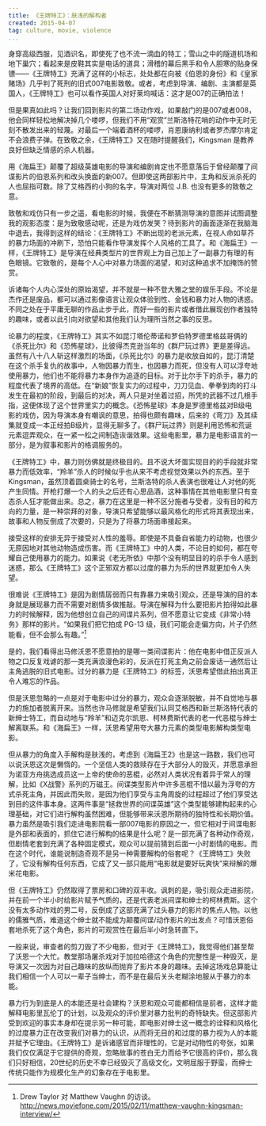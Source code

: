```yaml
---
title: 《王牌特工》：肤浅的解构者
created: 2015-04-07
tag: culture, movie, violence
...
```


身穿高级西服，见酒识名，即使死了也不流一滴血的特工；雪山之中的隧道机场和地下巢穴；看起来是皮鞋其实是电话的道具；滑稽的幕后黑手和令人胆寒的贴身保镖——《王牌特工》充满了这样的小标志，处处都在向被《伯恩的身份》和《皇家赌场》几乎判了死刑的旧式007电影致敬。或者，考虑到导演、编剧、主演都是英国人，《王牌特工》也可以看作英国人对好莱坞喊话：这才是007的正确拍法！

但是果真如此吗？让我们回到影片的第二场动作戏，如果敲门的是007或者008，他会同样轻松地解决掉几个喽啰，但我们不用“观赏”兰斯洛特花哨的动作中无时无刻不散发出来的轻蔑。对最后一个端着酒杯的喽啰，肖恩康纳利或者罗杰摩尔肯定不会浪费子弹。在致敬之余，《王牌特工》又在随时提醒我们，Kingsman 是教养良好但缺乏情感的杀人机器。

用《海扁王》颠覆了超级英雄电影的导演和编剧肯定也不愿意落后于曾经颠覆了间谍影片的伯恩系列和改头换面的新007。但即使这两部影片中，主角和反派杀死的人也屈指可数。除了艾格西的小狗的名字，导演对两位 J.B. 也没有更多的致敬之意。

致敬和戏仿只有一步之遥，看电影的时候，我便在不断猜测导演的意图并试图调整我的观影态度：是为致敬感动呢，还是为戏仿发笑？待到影片的画面逐渐在我脑海中退去，我得到这样的结论：《王牌特工》不断出现的老派元素，在视人命如草芥的暴力场面的冲刷下，恐怕只能看作导演发挥个人风格的工具了。和《海扁王》一样，《王牌特工》是导演在经典类型片的世界观上为自己加上了一副暴力有理的有色眼镜。它致敬的，是每个人心中对暴力场面的渴望，和对这种追求不加掩饰的赞赏。

诉诸每个人内心深处的原始渴望，并不就是一种不登大雅之堂的娱乐手段。不论是杰作还是废品，都可以通过影像语言让观众体验到性、金钱和暴力对人物的诱惑。不同之处在于平庸无聊的作品止步于此，而好一些的影片或者借此展现创作者独特的趣味，或者以此引向对欲望和其他我们认为理所当然之事的反思。

论暴力的程度，《王牌特工》其实不如昆汀塔伦蒂诺和罗伯特罗德里格兹哥俩的《杀死比尔》和《恐怖星球》，比彼得杰克逊当年的《群尸玩过界》更是差得远。虽然有八十八人斩这样激烈的场面，《杀死比尔》的暴力是收放自如的，昆汀清楚在这个杀手复仇的故事中，人物因暴力而生，也因暴力而死，但没有人可以浮夸地使用暴力，他们也不能将暴力本身作为追逐的目标。对于比尔手下的杀手，暴力的程度代表了境界的高低。在“新娘”恢复实力的过程中，刀刀见血、拳拳到肉的打斗发生在最初的阶段，到最后的对决，两人只是对坐着过招，所凭的武器不过几根手指，这便体现了这个世界里实力的概念。《恐怖星球》本身是罗德里格兹对B级电影的戏仿，因为导演本身有嘲讽的意思，拍得也颇有趣味，后来的《弯刀》及其续集就变成一本正经拍B级片，显得无聊多了。《群尸玩过界》则是利用恐怖和荒诞元素逗弄观众，在一紧一松之间制造诙谐效果。这些电影里，暴力是电影语言的一部分，是为叙事和影片的格调服务的。

《王牌特工》中，暴力则仿佛就是终极目的。且不说大坏蛋实现目的的手段就非常暴力而低效率，“羚羊”杀人的时候似乎也从来不考虑视觉效果以外的东西。至于 Kingsman，虽然顶着圆桌骑士的名号，兰斯洛特的杀人表演也很难让人对他的死产生同情。开枪打爆一个人的头之后还有心思品酒，这种事情在其他电影里只有变态杀人狂才能做出来。总之，暴力在这里是一种不区分施者与受者，没有目的和方向的力量，是一种崇拜的对象，导演只希望能够以最风格化的形式将其表现出来，故事和人物反倒成了次要的，只是为了将暴力场面串接起来。

接受这样的安排无异于接受对人性的羞辱。即使是不具备自省能力的动物，也很少无原因地对其他动物造成伤害。而《王牌特工》中的人类，不论目的如何，都在夸耀自己使用暴力的能力。如果说《老无所依》中那个没有明显目的的杀手令人感到迷惑，那么《王牌特工》这个正邪双方都以过度的暴力为乐的世界就更加令人失望。

很难说《王牌特工》是因为剧情孱弱而只有靠暴力来吸引观众，还是导演的目的本身就是展现暴力而不需要对剧情多做推敲。导演在解释为什么要把影片拍得如此暴力的时候解释，因为他想创立自己的间谍片系列，但不愿意让它变成《非常小特务》那样的影片。“如果我们把它拍成 PG-13 级，我们可能会走偏方向，片子仍然能看，但不会那么有趣。”[^cf1]

是的，我们看得出马修沃恩不愿意拍的是哪一类间谍影片：他在电影中借正反派人物之口反复戏谑的那一类充满浪漫色彩的，反派在打死主角之前会废话一通然后让主角逃脱的旧式电影。过分的暴力是《王牌特工》的标签，沃恩希望借此拍出真正令人难忘的作品。

但是沃恩忽略的一点是对于电影中过分的暴力，观众会逐渐脱敏，并不自觉地与暴力的施加者脱离开来。当然也许马修就是希望我们认同艾格西和新兰斯洛特代表的新绅士特工，而自动地与“羚羊”和迈克尔凯恩、柯林费斯代表的老一代恶棍与绅士解离联系。和《海扁王》一样，沃恩希望用夸大暴力元素的类型电影解构类型电影。

但从暴力的角度入手解构是肤浅的，考虑到《海扁王2》也是这一路数，我们也可以说沃恩这次是懒惰的。一个坚信人类的救赎存在于大部分人的毁灭，并愿意承担为诺亚方舟挑选成员这一上帝的使命的恶棍，必然对人类状况有着异于常人的理解，比如《X战警》系列的万磁王。间谍类型影片中许多恶棍不惜以最为浮夸的方式杀死主角，并因此而失败，是因为他们享受与主角周旋的过程超过了他们享受达到目的这件事本身。这两件事是“拯救世界的间谍英雄”这个类型能够建构起来的心理基础，对它们进行解构虽然困难，但能够带来沃恩所期待的独特性和长期价值。暴力虽然是吸引我们走进电影院看一部007电影的原因之一，但它相对于间谍电影是外部和表面的，抓住它进行解构的结果是什么呢？是一部充满了各种动作奇观，但剧情老套到充满了各种固定模式，观众可以提前猜到后面一小时剧情的电影。而在这个时代，谁能说制造奇观不是另一种需要解构的俗套呢？《王牌特工》失败了，它没有解构任何东西，它成了又一部只能用“电影就是要好玩爽快”来辩解的爆米花电影。

但《王牌特工》仍然取得了票房和口碑的双丰收。讽刺的是，吸引观众走进影院，并在前一个半小时给影片赋予气质的，还是代表老派间谍和绅士的柯林费斯。这个没有太多动作戏的男二号，反倒成了这部充满了过头暴力的影片的焦点人物。以他的儒雅气质，难道这个绅士就不能成为颠覆间谍/动作影片的出发点？可惜沃恩俗套地杀死了这个角色，影片的可观赏性在最后半小时急转直下。

一般来说，审查者的剪刀毁了不少电影，但对于《王牌特工》，我觉得他们甚至帮了沃恩一个大忙。教堂那场屠杀戏对于加拉哈德这个角色的完整性是一种毁灭，是导演又一次因为对自己趣味的放纵而抛弃了影片本身的趣味。去掉这场戏总算能让我们相信一个人可以一辈子当绅士，而不是在最后关头老糊涂地服从于暴力的本能。

暴力行为到底是人的本能还是社会建构？沃恩和观众可能都相信是前者，这样才能解释电影里瓦伦丁的计划，以及观众的评价里对暴力批判的奇特缺失。但这部影片受到欢迎的事实本身却在提示另一种可能，即电影对绅士这一概念的诠释和风格化的过度暴力正在改变我们对暴力的认识，从而将无目的和过度的暴力视为人的本能并赋予它理由。《王牌特工》是诉诸感官而非理性的，它是对动物性的夸张，如果我们仅仅满足于它提供的奇观，忽略故事的苍白无力而给予它很高的评价，那么我们只好相信，20世纪的历史不幸已经毁灭了高级文化，文明屈服于野蛮，而绅士传统只能作为规模化生产的幻象存在于电影里。

[^cf1]: Drew Taylor 对 Matthew Vaughn 的访谈。<http://news.moviefone.com/2015/02/11/matthew-vaughn-kingsman-interview/>
